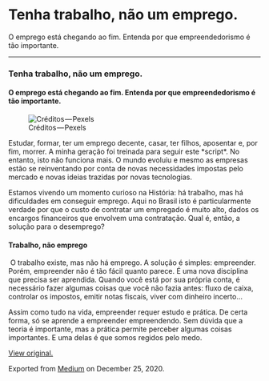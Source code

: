 Tenha trabalho, não um emprego.
===============================

O emprego está chegando ao fim. Entenda por que empreendedorismo é tão
importante.

------------------------------------------------------------------------

### Tenha trabalho, não um emprego.

#### O emprego está chegando ao fim. Entenda por que empreendedorismo é tão importante.

<figure>
<img src="https://cdn-images-1.medium.com/max/800/1*vMOH52y9_roWQHXKKsxmkQ.jpeg" alt="Créditos — Pexels" class="graf-image" /><figcaption>Créditos — Pexels</figcaption>
</figure>Estudar, formar, ter um emprego decente, casar, ter filhos,
aposentar e, por fim, morrer. A minha geração foi treinada para seguir
este *script*. No entanto, isto não funciona mais. O mundo evoluiu e
mesmo as empresas estão se reinventando por conta de novas necessidades
impostas pelo mercado e novas ideias trazidas por novas tecnologias. 

Estamos vivendo um momento curioso na História: há trabalho, mas há
dificuldades em conseguir emprego. Aqui no Brasil isto é particularmente
verdade por que o custo de contratar um empregado é muito alto, dados os
encargos financeiros que envolvem uma contratação. Qual é, então, a
solução para o desemprego? 

#### Trabalho, não emprego

 O trabalho existe, mas não há emprego. A solução é simples: empreender.
Porém, empreender não é tão fácil quanto parece. É uma nova disciplina
que precisa ser aprendida. Quando você está por sua própria conta, é
necessário fazer algumas coisas que você não fazia antes: fluxo de
caixa, controlar os impostos, emitir notas fiscais, viver com dinheiro
incerto… 

Assim como tudo na vida, empreender requer estudo e prática. De certa
forma, só se aprende a empreender empreendendo. Sem dúvida que a teoria
é importante, mas a prática permite perceber algumas coisas importantes.
E uma delas é que somos regidos pelo medo. 

  

[View original.](https://medium.com/p/55761532a879)

Exported from [Medium](https://medium.com) on December 25, 2020.
